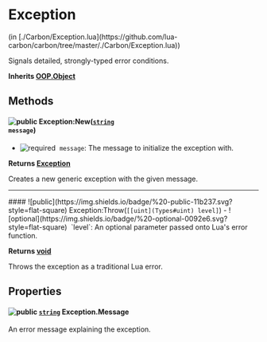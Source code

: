 <link href="../../style.css" rel="stylesheet" type="text/css"/>
<h1 class="class-title">Exception</h1>
<span class="file-link">(in [./Carbon/Exception.lua](https://github.com/lua-carbon/carbon/tree/master/./Carbon/Exception.lua))</span><br/>

Signals detailed, strongly-typed error conditions.

**Inherits [OOP.Object](Classes/OOP.Object)**

## Methods
#### ![public](https://img.shields.io/badge/%20-public-11b237.svg?style=flat-square) Exception:New(<code>[string](Types#string) message</code>)
- ![required](https://img.shields.io/badge/%20-required-ff9600.svg?style=flat-square)&nbsp;&nbsp;`message`: The message to initialize the exception with.

**Returns  [Exception](Classes/Exception)**

Creates a new generic exception with the given message.

<hr/>
#### ![public](https://img.shields.io/badge/%20-public-11b237.svg?style=flat-square) Exception:Throw(<code>[[uint](Types#uint) level]</code>)
- ![optional](https://img.shields.io/badge/%20-optional-0092e6.svg?style=flat-square)&nbsp;&nbsp;`level`: An optional parameter passed onto Lua's error function.

**Returns  [void](Types#void)**

Throws the exception as a traditional Lua error.


## Properties
#### ![public](https://img.shields.io/badge/%20-public-11b237.svg?style=flat-square) <code>[string](Types#string)</code> Exception.Message
An error message explaining the exception.

